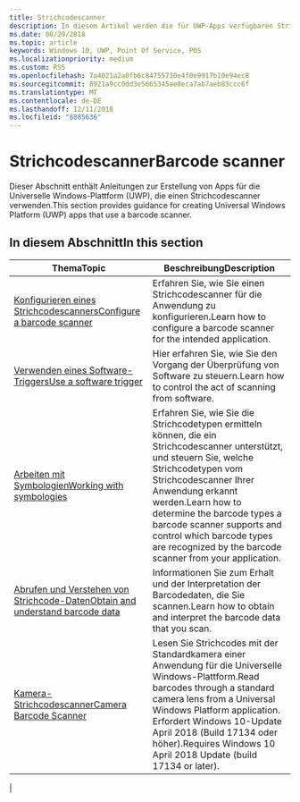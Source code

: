 ```yaml
---
title: Strichcodescanner
description: In diesem Artikel werden die für UWP-Apps verfügbaren Strichcodescanner-Features aufgeführt, sowie die Links zu den Anleitungen für ihre Verwendung.
ms.date: 08/29/2018
ms.topic: article
keywords: Windows 10, UWP, Point Of Service, POS
ms.localizationpriority: medium
ms.custom: RS5
ms.openlocfilehash: 7a4021a2a0fb6c84755730e4f0e9917b10e94ec8
ms.sourcegitcommit: 8921a9cc0dd3e5665345ae8eca7ab7aeb83ccc6f
ms.translationtype: MT
ms.contentlocale: de-DE
ms.lasthandoff: 12/11/2018
ms.locfileid: "8885636"
---
```

# <a name="barcode-scanner"></a><span data-ttu-id="92ce9-104">Strichcodescanner</span><span class="sxs-lookup"><span data-stu-id="92ce9-104">Barcode scanner</span></span>

<span data-ttu-id="92ce9-105">Dieser Abschnitt enthält Anleitungen zur Erstellung von Apps für die Universelle Windows-Plattform (UWP), die einen Strichcodescanner verwenden.</span><span class="sxs-lookup"><span data-stu-id="92ce9-105">This section provides guidance for creating Universal Windows Platform (UWP) apps that use a barcode scanner.</span></span>

## <a name="in-this-section"></a><span data-ttu-id="92ce9-106">In diesem Abschnitt</span><span class="sxs-lookup"><span data-stu-id="92ce9-106">In this section</span></span>

|<span data-ttu-id="92ce9-107">Thema</span><span class="sxs-lookup"><span data-stu-id="92ce9-107">Topic</span></span> |<span data-ttu-id="92ce9-108">Beschreibung</span><span class="sxs-lookup"><span data-stu-id="92ce9-108">Description</span></span> |
|------|------------|
| [<span data-ttu-id="92ce9-109">Konfigurieren eines Strichcodescanners</span><span class="sxs-lookup"><span data-stu-id="92ce9-109">Configure a barcode scanner</span></span>](../devices-sensors/pos-barcodescanner-configure.md)  | <span data-ttu-id="92ce9-110">Erfahren Sie, wie Sie einen Strichcodescanner für die Anwendung zu konfigurieren.</span><span class="sxs-lookup"><span data-stu-id="92ce9-110">Learn how to configure a barcode scanner for the intended application.</span></span> |
| [<span data-ttu-id="92ce9-111">Verwenden eines Software-Triggers</span><span class="sxs-lookup"><span data-stu-id="92ce9-111">Use a software trigger</span></span>](../devices-sensors/pos-barcodescanner-software-trigger.md) | <span data-ttu-id="92ce9-112">Hier erfahren Sie, wie Sie den Vorgang der Überprüfung von Software zu steuern.</span><span class="sxs-lookup"><span data-stu-id="92ce9-112">Learn how to control the act of scanning from software.</span></span> |
| [<span data-ttu-id="92ce9-113">Arbeiten mit Symbologien</span><span class="sxs-lookup"><span data-stu-id="92ce9-113">Working with symbologies</span></span>](pos-barcodescanner-symbologies.md) | <span data-ttu-id="92ce9-114">Erfahren Sie, wie Sie die Strichcodetypen ermitteln können, die ein Strichcodescanner unterstützt, und steuern Sie, welche Strichcodetypen vom Strichcodescanner Ihrer Anwendung erkannt werden.</span><span class="sxs-lookup"><span data-stu-id="92ce9-114">Learn how to determine the  barcode types a barcode scanner supports and control which barcode types are recognized by the barcode scanner from your application.</span></span> |
| [<span data-ttu-id="92ce9-115">Abrufen und Verstehen von Strichcode-Daten</span><span class="sxs-lookup"><span data-stu-id="92ce9-115">Obtain and understand barcode data</span></span>](pos-barcodescanner-scan-data.md) | <span data-ttu-id="92ce9-116">Informationen Sie zum Erhalt und der Interpretation der Barcodedaten, die Sie scannen.</span><span class="sxs-lookup"><span data-stu-id="92ce9-116">Learn how to obtain and interpret the barcode data that you scan.</span></span> |
| [<span data-ttu-id="92ce9-117">Kamera-Strichcodescanner</span><span class="sxs-lookup"><span data-stu-id="92ce9-117">Camera Barcode Scanner</span></span>](pos-camerabarcode.md) | <span data-ttu-id="92ce9-118">Lesen Sie Strichcodes mit der Standardkamera einer Anwendung für die Universelle Windows-Plattform.</span><span class="sxs-lookup"><span data-stu-id="92ce9-118">Read barcodes through a standard camera lens from a Universal Windows Platform application.</span></span> <span data-ttu-id="92ce9-119">Erfordert Windows 10-Update April 2018 (Build 17134 oder höher).</span><span class="sxs-lookup"><span data-stu-id="92ce9-119">Requires Windows 10 April 2018 Update (build 17134 or later).</span></span> |
|
 
